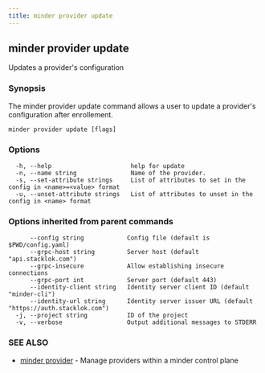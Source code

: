 ```yaml
---
title: minder provider update
---
```

## minder provider update

Updates a provider's configuration

### Synopsis

The minder provider update command allows a user to update a provider's
configuration after enrollement.

```
minder provider update [flags]
```

### Options

```
  -h, --help                      help for update
  -n, --name string               Name of the provider.
  -s, --set-attribute strings     List of attributes to set in the config in <name>=<value> format
  -u, --unset-attribute strings   List of attributes to unset in the config in <name> format
```

### Options inherited from parent commands

```
      --config string            Config file (default is $PWD/config.yaml)
      --grpc-host string         Server host (default "api.stacklok.com")
      --grpc-insecure            Allow establishing insecure connections
      --grpc-port int            Server port (default 443)
      --identity-client string   Identity server client ID (default "minder-cli")
      --identity-url string      Identity server issuer URL (default "https://auth.stacklok.com")
  -j, --project string           ID of the project
  -v, --verbose                  Output additional messages to STDERR
```

### SEE ALSO

* [minder provider](minder_provider.md)	 - Manage providers within a minder control plane


